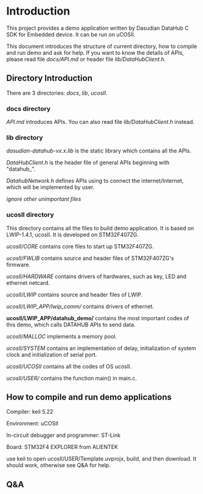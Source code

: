 # Introduction

This project provides a demo application written by Dasudian DataHub C SDK for Embedded device. It can be run on uCOSII.

This document introduces the structure of current directory, how to compile and run demo and ask for help. If you want to know the details of APIs, please read file *docs/API.md* or header file *lib/DataHubClient.h*.

## Directory Introduction

There are 3 directories: *docs*, *lib*, *ucosII*.

### docs directory

*API.md* introduces APIs. You can also read file *lib/DataHubClient.h* instead.

### lib directory

*dasudian-datahub-vx.x.lib* is the static library which contains all the APIs.

*DataHubClient.h* is the header file of general APIs beginning with "datahub_".

*DatahubNetwork.h* defines APIs using to connect the internet/Internet, which will be implemented by user.

*ignore other unimportant files*

### ucosII directory

This directory contains all the files to build demo application. It is based on LWIP-1.4.1, ucosII. It is developed on STM32F407ZG.

*ucosII/CORE* contains core files to start up STM32F407ZG.

*ucosII/FWLIB* contains source and header files of STM32F407ZG's firmware.

*ucosII/HARDWARE* contains drivers of hardwares, such as key, LED and ethernet netcard.

*ucosII/LWIP* contains source and header files of LWIP.

*ucosII/LWIP_APP/lwip_comm/* contains drivers of ethernet.

**ucosII/LWIP_APP/datahub_demo/** contains the most important codes of this demo, which calls DATAHUB APIs to send data.

*ucosII/MALLOC* implements a memory pool.

*ucosII/SYSTEM* contains an implementation of delay, initialization of system clock and initialization of serial port.

*ucosII/UCOSII* contains all the codes of OS ucosII.

*ucosII/USER/* contains the function main() in main.c.

## How to compile and run demo applications

Compiler: keil 5.22

Environment: uCOSII

In-circuit debugger and programmer: ST-Link

Board: STM32F4 EXPLORER from ALIENTEK

use keil to open ucosII/USER/Template.uvprojx, build, and then download. It should work, otherwise see Q&A for help.

## Q&A
